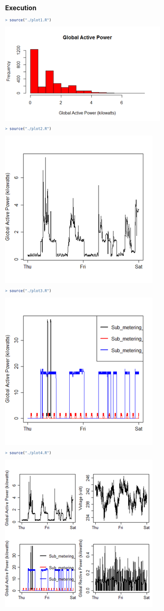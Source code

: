 ## Execution
```R
> source("./plot1.R")
```
![](https://github.com/thuongdinh/ExData_Plotting1/blob/master/src/plot1.png)
```R
> source("./plot2.R")
```
![](https://github.com/thuongdinh/ExData_Plotting1/blob/master/src/plot2.png)
```R
> source("./plot3.R")
```
![](https://github.com/thuongdinh/ExData_Plotting1/blob/master/src/plot3.png)
```R
> source("./plot4.R")
```
![](https://github.com/thuongdinh/ExData_Plotting1/blob/master/src/plot4.png)
